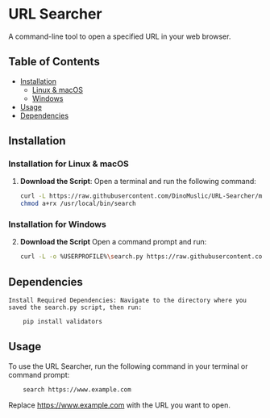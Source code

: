 # URL Searcher

A command-line tool to open a specified URL in your web browser.

## Table of Contents

- [Installation](#installation)
  - [Linux & macOS](#installation-for-linux-&-macOS)
  - [Windows](#installation-for-windows)
- [Usage](#usage)
- [Dependencies](#dependencies)

## Installation

### Installation for Linux & macOS

1. **Download the Script**:
   Open a terminal and run the following command:
    ```bash
   curl -L https://raw.githubusercontent.com/DinoMuslic/URL-Searcher/main/search -o /usr/local/bin/search
   chmod a+rx /usr/local/bin/search

### Installation for Windows

2. **Download the Script**
    Open a command prompt and run:
    ```bash
   curl -L -o %USERPROFILE%\search.py https://raw.githubusercontent.com/DinoMuslic/URL-Searcher/main/search.py

## Dependencies
    Install Required Dependencies: Navigate to the directory where you saved the search.py script, then run:
```bash
    pip install validators
```


## Usage 
To use the URL Searcher, run the following command in your terminal or command prompt:
```bash
    search https://www.example.com
```

Replace https://www.example.com with the URL you want to open.